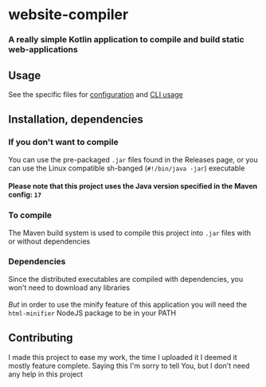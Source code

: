 # website-compiler
### A really simple Kotlin application to compile and build static web-applications

## Usage
See the specific files for [configuration](doc/CONFIGURATION.md) and [CLI usage](doc/CLI.md)

## Installation, dependencies
### If you don't want to compile
You can use the pre-packaged ```.jar``` files found in the Releases page, or you can use the Linux compatible sh-banged (```#!/bin/java -jar```) executable
#### <b>Please note that this project uses the Java version specified in the Maven config: ```17```</b>
### To compile
The Maven build system is used to compile this project into ```.jar``` files with or without dependencies
### Dependencies
Since the distributed executables are compiled with dependencies, you won't need to download any libraries
<br><br>
<i>But</i> in order to use the minify feature of this application you will need the ```html-minifier``` NodeJS package to be in your PATH

## Contributing
I made this project to ease my work, the time I uploaded it I deemed it mostly feature complete. Saying this I'm sorry to tell You, but I don't need any help in this project